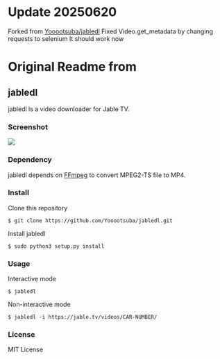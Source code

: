 # Update 20250620

Forked from [Yooootsuba/jabledl](https://github.com/Yooootsuba/jabledl)
Fixed Video.get_metadata by changing requests to selenium
It should work now

# Original Readme from 

## jabledl

jabledl is a video downloader for Jable TV.

### Screenshot

![](./demo.png)

### Dependency

jabledl depends on [FFmpeg](https://www.ffmpeg.org/) to convert MPEG2-TS file to MP4.

### Install

Clone this repository

```
$ git clone https://github.com/Yooootsuba/jabledl.git
```

Install jabledl

```
$ sudo python3 setup.py install
```

### Usage

Interactive mode

```
$ jabledl
```

Non-interactive mode

```
$ jabledl -i https://jable.tv/videos/CAR-NUMBER/
```

### License

MIT License
